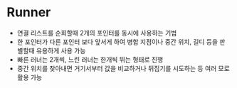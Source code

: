 # Runner 

- 연결 리스트를 순회할때 2개의 포인터를 동시에 사용하는 기법
- 한 포인터가 다른 포인터 보다 앞서게 하여 병합 지점이나 중간 위치, 길디 등을 판별할때 유용하게 사용 가능
- 빠른 러너는 2개씩, 느린 러너는 한개씩 뛰는 형태로 진행
- 중간 위치를 찾아내면 거기서부터 값을 비교하거나 뒤집기를 시도하는 등 여러 모로 활용 가능